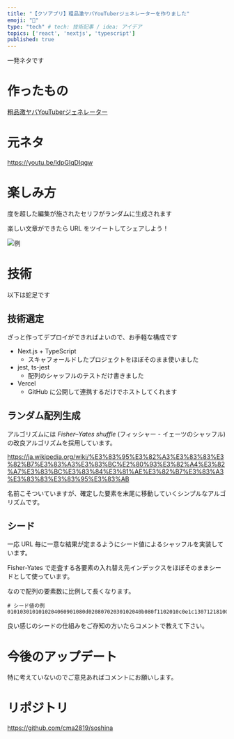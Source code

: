 ```yaml
---
title: "【クソアプリ】粗品激ヤバYouTuberジェネレーターを作りました"
emoji: "💸"
type: "tech" # tech: 技術記事 / idea: アイデア
topics: ['react', 'nextjs', 'typescript']
published: true
---
```


一発ネタです

# 作ったもの

[粗品激ヤバYouTuberジェネレーター](https://soshina.cmario.net/)

# 元ネタ

https://youtu.be/ldpGIqDIqgw

# 楽しみ方

度を超した編集が施されたセリフがランダムに生成されます

楽しい文章ができたら URL をツイートしてシェアしよう！

![例](https://storage.googleapis.com/zenn-user-upload/7cf7543507fd-20220419.jpeg)

# 技術

以下は蛇足です

## 技術選定

ざっと作ってデプロイができればよいので、お手軽な構成です

- Next.js + TypeScript
  - スキャフォールドしたプロジェクトをほぼそのまま使いました
- jest, ts-jest
  - 配列のシャッフルのテストだけ書きました
- Vercel
  - GitHub に公開して連携するだけでホストしてくれます

## ランダム配列生成

アルゴリズムには *Fisher–Yates shuffle* (フィッシャー - イェーツのシャッフル) の改良アルゴリズムを採用しています。

https://ja.wikipedia.org/wiki/%E3%83%95%E3%82%A3%E3%83%83%E3%82%B7%E3%83%A3%E3%83%BC%E2%80%93%E3%82%A4%E3%82%A7%E3%83%BC%E3%83%84%E3%81%AE%E3%82%B7%E3%83%A3%E3%83%83%E3%83%95%E3%83%AB

名前こそついていますが、確定した要素を末尾に移動していくシンプルなアルゴリズムです。

## シード

一応 URL 毎に一意な結果が定まるようにシード値によるシャッフルを実装しています。

Fisher-Yates で走査する各要素の入れ替え先インデックスをほぼそのままシードとして使っています。

なので配列の要素数に比例して長くなります。

```
# シード値の例
0101030101010204060901080d02080702030102040b080f1102010c0e1c13071218100d0c25110e1e0e21220a0703070a2d112b1a1c2d2911081e222c2e220334130a0220162e28171e0b0f1643
```

良い感じのシードの仕組みをご存知の方いたらコメントで教えて下さい。

# 今後のアップデート

特に考えていないのでご意見あればコメントにお願いします。

# リポジトリ

https://github.com/cma2819/soshina